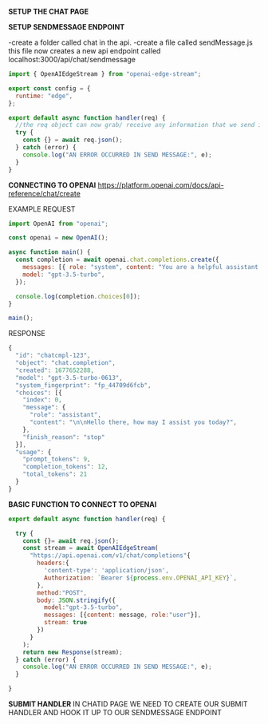 **SETUP THE CHAT PAGE**

**SETUP SENDMESSAGE ENDPOINT**

-create a folder called chat in the api.
-create a file called sendMessage.js
this file now creates a new api endpoint called localhost:3000/api/chat/sendmessage

```js
import { OpenAIEdgeStream } from "openai-edge-stream";

export const config = {
  runtime: "edge",
};

export default async function handler(req) {
  //the req object can now grab/ receive any information that we send it.
  try {
    const {} = await req.json();
  } catch (error) {
    console.log("AN ERROR OCCURRED IN SEND MESSAGE:", e);
  }
}
```

**CONNECTING TO OPENAI**
https://platform.openai.com/docs/api-reference/chat/create

EXAMPLE REQUEST

```js
import OpenAI from "openai";

const openai = new OpenAI();

async function main() {
  const completion = await openai.chat.completions.create({
    messages: [{ role: "system", content: "You are a helpful assistant." }],
    model: "gpt-3.5-turbo",
  });

  console.log(completion.choices[0]);
}

main();
```

RESPONSE

```js
{
  "id": "chatcmpl-123",
  "object": "chat.completion",
  "created": 1677652288,
  "model": "gpt-3.5-turbo-0613",
  "system_fingerprint": "fp_44709d6fcb",
  "choices": [{
    "index": 0,
    "message": {
      "role": "assistant",
      "content": "\n\nHello there, how may I assist you today?",
    },
    "finish_reason": "stop"
  }],
  "usage": {
    "prompt_tokens": 9,
    "completion_tokens": 12,
    "total_tokens": 21
  }
}

```

**BASIC FUNCTION TO CONNECT TO OPENAI**

```js
export default async function handler(req) {

  try {
    const {}= await req.json();
    const stream = await OpenAIEdgeStream(
      "https://api.openai.com/v1/chat/completions"{
        headers:{
          'content-type': 'application/json',
          Authorization: `Bearer ${process.env.OPENAI_API_KEY}`,
        },
        method:"POST",
        body: JSON.stringify({
          model:"gpt-3.5-turbo",
          messages: [{content: message, role:"user"}],
          stream: true
        })
      }
    );
    return new Response(stream);
  } catch (error) {
    console.log("AN ERROR OCCURRED IN SEND MESSAGE:", e);
  }

}
```

**SUBMIT HANDLER**
IN CHATID PAGE WE NEED TO CREATE OUR SUBMIT HANDLER AND HOOK IT UP TO OUR SENDMESSAGE ENDPOINT
